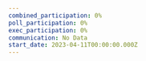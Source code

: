 ```yaml
---
combined_participation: 0%
poll_participation: 0%
exec_participation: 0%
communication: No Data
start_date: 2023-04-11T00:00:00.000Z
---
```

